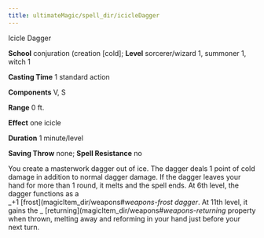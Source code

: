 ```yaml
---
title: ultimateMagic/spell_dir/icicleDagger
---
```

Icicle Dagger

**School** conjuration (creation [cold]; **Level** sorcerer/wizard 1, summoner 1, witch 1

**Casting Time** 1 standard action

**Components** V, S

**Range** 0 ft.

**Effect** one icicle

**Duration** 1 minute/level

**Saving Throw** none; **Spell Resistance** no

You create a masterwork dagger out of ice. The dagger deals 1 point of cold damage in addition to normal dagger damage. If the dagger leaves your hand for more than 1 round, it melts and the spell ends. At 6th level, the dagger functions as a   
_+1 [frost](magicItem_dir/weapons#_weapons-frost dagger_. At 11th level, it gains the _ [returning](magicItem_dir/weapons#_weapons-returning_ property when thrown, melting away and reforming in your hand just before your next turn.

